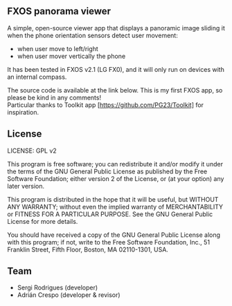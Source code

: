 ## FXOS panorama viewer

A simple, open-source viewer app that displays a panoramic image sliding it when the phone orientation sensors detect user movement:

- when user move to left/right
- when user mover vertically the phone

It has been tested in FXOS v2.1 (LG FX0), and it will only run on devices with an internal compass.  

The source code is available at the link below.  This is my first FXOS app, so please be kind in any comments!  
Particular thanks to Toolkit app [https://github.com/PG23/Toolkit] for inspiration.  

## License

LICENSE: GPL v2

This program is free software; you can redistribute it and/or
modify it under the terms of the GNU General Public License
as published by the Free Software Foundation; either version 2
of the License, or (at your option) any later version.

This program is distributed in the hope that it will be useful,
but WITHOUT ANY WARRANTY; without even the implied warranty of
MERCHANTABILITY or FITNESS FOR A PARTICULAR PURPOSE. See the
GNU General Public License for more details.

You should have received a copy of the GNU General Public License
along with this program; if not, write to the Free Software
Foundation, Inc., 51 Franklin Street, Fifth Floor, Boston, MA 02110-1301, USA.

## Team

 - Sergi Rodrigues (developer)
 - Adrián Crespo (developer & revisor)
